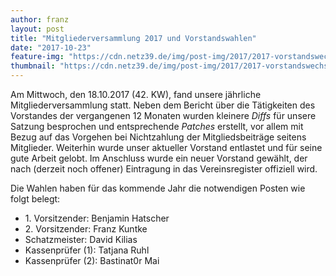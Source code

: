 ```yaml
---
author: franz
layout: post
title: "Mitgliederversammlung 2017 und Vorstandswahlen"
date: "2017-10-23"
feature-img: "https://cdn.netz39.de/img/post-img/2017/2017-vorstandswechsel-1-1440x486.jpg"
thumbnail: "https://cdn.netz39.de/img/post-img/2017/2017-vorstandswechsel-1-1440x486.jpg"
---
```


Am Mittwoch, den 18.10.2017 (42. KW), fand unsere jährliche Mitgliederversammlung statt. Neben dem Bericht über die Tätigkeiten des Vorstandes der vergangenen 12 Monaten wurden kleinere _Diffs_ für unsere Satzung besprochen und entsprechende _Patches_ erstellt, vor allem mit Bezug auf das Vorgehen bei Nichtzahlung der Mitgliedsbeiträge seitens Mitglieder. Weiterhin wurde unser aktueller Vorstand entlastet und für seine gute Arbeit gelobt. Im Anschluss wurde ein neuer Vorstand gewählt, der nach (derzeit noch offener) Eintragung in das Vereinsregister offiziell wird.

Die Wahlen haben für das kommende Jahr die notwendigen Posten wie folgt belegt:

- 1\. Vorsitzender: Benjamin Hatscher
- 2\. Vorsitzender: Franz Kuntke
- Schatzmeister: David Kilias
- Kassenprüfer (1): Tatjana Ruhl
- Kassenprüfer (2): Bastinat0r Mai
